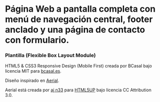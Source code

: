 # Página Web a pantalla completa con menú de navegación central, footer anclado y una página de contacto con formulario.

### Plantilla (Flexible Box Layout Module)
  
HTML5 & CSS3 Responsive Design (Mobile First)
creada por BCasal bajo licencia MIT para [bcasal.es](http://bcasal.es).

Diseño inspirado en [Aerial](http://html5up.net/aerial).

Aerial está creada por [aj n33](https://github.com/n33) para [HTML5UP](http://html5up.net) bajo licencia CC Attribution 3.0.

